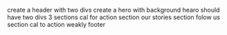 create a header with two divs
create a hero with background
hearo should have two divs
3 sections
cal for action section
our stories section
folow us section
cal to action weakly
footer
